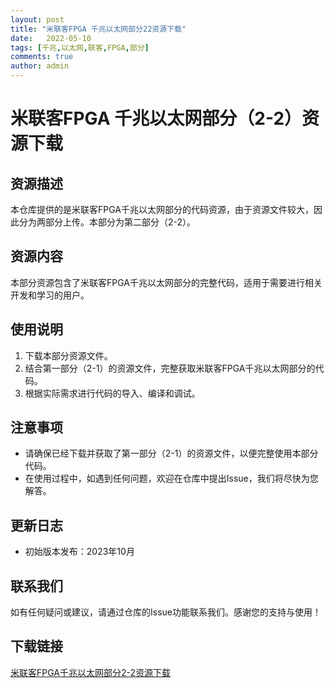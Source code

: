 ```yaml
---
layout: post
title: "米联客FPGA 千兆以太网部分22资源下载"
date:   2022-05-10
tags: [千兆,以太网,联客,FPGA,部分]
comments: true
author: admin
---
```

# 米联客FPGA 千兆以太网部分（2-2）资源下载

## 资源描述

本仓库提供的是米联客FPGA千兆以太网部分的代码资源，由于资源文件较大，因此分为两部分上传。本部分为第二部分（2-2）。

## 资源内容

本部分资源包含了米联客FPGA千兆以太网部分的完整代码，适用于需要进行相关开发和学习的用户。

## 使用说明

1. 下载本部分资源文件。
2. 结合第一部分（2-1）的资源文件，完整获取米联客FPGA千兆以太网部分的代码。
3. 根据实际需求进行代码的导入、编译和调试。

## 注意事项

- 请确保已经下载并获取了第一部分（2-1）的资源文件，以便完整使用本部分代码。
- 在使用过程中，如遇到任何问题，欢迎在仓库中提出Issue，我们将尽快为您解答。

## 更新日志

- 初始版本发布：2023年10月

## 联系我们

如有任何疑问或建议，请通过仓库的Issue功能联系我们。感谢您的支持与使用！

## 下载链接

[米联客FPGA千兆以太网部分2-2资源下载](https://pan.quark.cn/s/75375cf056e7)